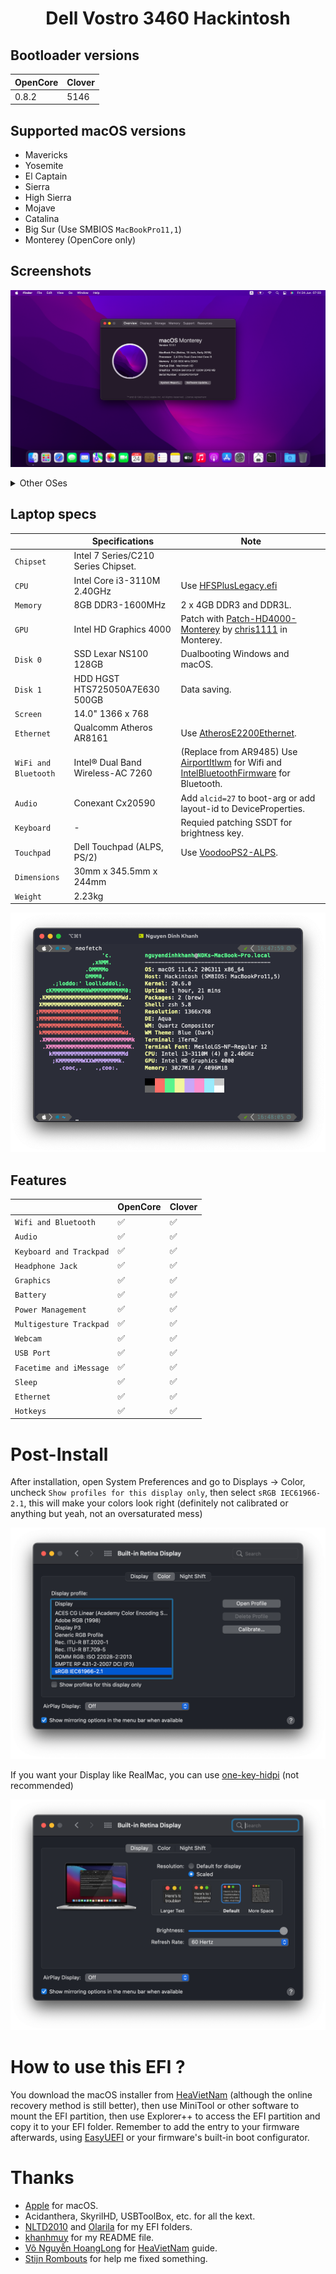 # <div align="center">Dell Vostro 3460 Hackintosh</div> 
## Bootloader versions

|OpenCore|Clover|
|--------|------|
|0.8.2|5146| 

## Supported macOS versions
- Mavericks
- Yosemite
- El Captain
- Sierra
- High Sierra
- Mojave
- Catalina
- Big Sur (Use SMBIOS ```MacBookPro11,1```)
- Monterey (OpenCore only)
## Screenshots

<div align="center">
  
![Screenshot](Screenshots/Monterey.png)
   
</div>
<details>
		<summary>Other OSes</summary>
      <br>
  
![Screenshot](Screenshots/Mavericks.png)
![Screenshot](Screenshots/HighSierra.png)
![Screenshot](Screenshots/Mojave.png)
![Screenshot](Screenshots/Catalina.png)
![Screenshot](Screenshots/BigSur.png)
  
</details>

## Laptop specs
 
|                     | Specifications| Note |
| ---------------------------- | ---------------------- |------------------|
| ``Chipset``| Intel 7 Series/C210 Series Chipset. |   |
| ``CPU``| Intel Core i3-3110M 2.40GHz | Use [HFSPlusLegacy.efi](https://github.com/acidanthera/OcBinaryData/blob/master/Drivers/HfsPlusLegacy.efi) |
| ``Memory``| 8GB DDR3-1600MHz | 2 x 4GB DDR3 and DDR3L. |
| ``GPU``| Intel HD Graphics 4000 | Patch with [Patch-HD4000-Monterey](https://github.com/chris1111/Patch-HD4000-Monterey) by [chris1111](https://github.com/chris1111) in Monterey. |
| ``Disk 0``| SSD Lexar NS100 128GB | Dualbooting Windows and macOS. |
| ``Disk 1``| HDD HGST HTS725050A7E630 500GB | Data saving. |
| ``Screen``| 14.0" 1366 x 768 |    |
| ``Ethernet``| Qualcomm Atheros AR8161 | Use [AtherosE2200Ethernet](https://github.com/Mieze/AtherosE2200Ethernet/releases/tag/2.2.2). |
| ``WiFi and Bluetooth``| Intel® Dual Band Wireless-AC 7260 | (Replace from AR9485) Use [AirportItlwm](https://github.com/OpenIntelWireless/itlwm/releases) for Wifi and [IntelBluetoothFirmware](https://openintelwireless.github.io/IntelBluetoothFirmware/) for Bluetooth. | 
| ``Audio``| Conexant Cx20590 | Add `alcid=27` to boot-arg or add layout-id to DeviceProperties. |
| ``Keyboard``| - | Requied patching SSDT for brightness key. |
| ``Touchpad``| Dell Touchpad (ALPS, PS/2) | Use [VoodooPS2-ALPS](https://github.com/SkyrilHD/VoodooPS2-ALPS/releases/tag/1.0.7). |
| ``Dimensions``| 30mm x 345.5mm x 244mm |     |
|``Weight``| 2.23kg |     |
  
<div align="center">
  
![Screenshot](Screenshots/specs.png)
  
</div>

## Features


|                               | OpenCore             | Clover|
| ----------------------------- | -------------------- | ------------------|
| ``Wifi and Bluetooth``|✅|✅|
| ``Audio``|✅|✅|
| ``Keyboard and Trackpad``|✅|✅|
| ``Headphone Jack``|✅|✅|
| ``Graphics``|✅|✅|
| ``Battery``|✅|✅|
| ``Power Management``|✅|✅|
| ``Multigesture Trackpad``|✅|✅|                                                                          
| ``Webcam``|✅|✅|
| ``USB Port``|✅|✅|
| ``Facetime and iMessage``|✅|✅|
| ``Sleep``|✅|✅|
| ``Ethernet``|✅|✅|
| ``Hotkeys``|✅|✅|

# Post-Install
After installation, open System Preferences and go to Displays -> Color, uncheck `Show profiles for this display only`, then select `sRGB IEC61966-2.1`, this will make your colors look right (definitely not calibrated or anything but yeah, not an oversaturated mess)

<div align="center">
  
![Screenshot](Screenshots/Display.png)

</div>

If you want your Display like RealMac, you can use [one-key-hidpi](https://github.com/xzhih/one-key-hidpi) (not recommended)

<div align="center">
  
![Screenshot](Screenshots/Display_2.png)
  
</div>

# How to use this EFI ?
You download the macOS installer from [HeaVietNam](https://heavietnam.github.io/image/index.html) (although the online recovery method is still better), then use MiniTool or other software to mount the EFI partition, then use Explorer++ to access the EFI partition and copy it to your EFI folder. Remember to add the entry to your firmware afterwards, using [EasyUEFI](https://www.easyuefi.com/index-us.html) or your firmware's built-in boot configurator.
# Thanks
- [Apple](https://apple.com) for macOS.
- Acidanthera, SkyrilHD, USBToolBox, etc. for all the kext.
- [NLTD2010](https://github.com/NLTD2010) and [Olarila](https://olarila.com) for my EFI folders.
- [khanhmuy](https://github.com/khanhmuy) for my README file.
- [Võ Nguyễn HoangLong](https://www.facebook.com/profile.php?id=100070274020733) for [HeaVietNam](http://heavietnam.ga/) guide.
- [Stijn Rombouts](https://www.facebook.com/stijn.rombouts2) for help me fixed something.

